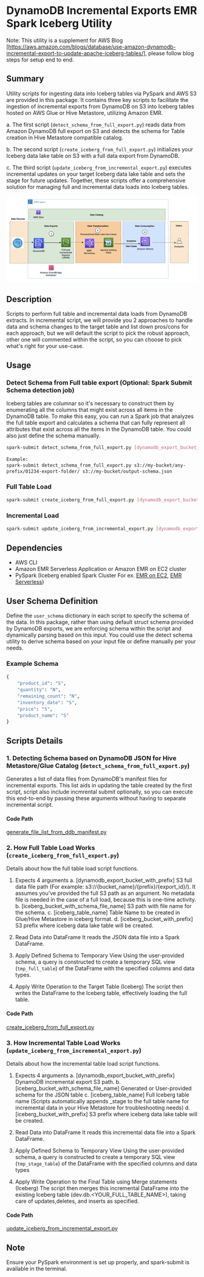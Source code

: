 
# DynamoDB Incremental Exports EMR Spark Iceberg Utility

Note: This utility is a supplement for AWS Blog [https://aws.amazon.com/blogs/database/use-amazon-dynamodb-incremental-export-to-update-apache-iceberg-tables/], please follow blog steps for setup end to end.


## Summary

Utility scripts for ingesting data into Iceberg tables via PySpark and AWS S3 are provided in this package. It contains three key scripts to facilitate the ingestion of incremental exports from DynamoDB on S3 into Iceberg tables hosted on AWS Glue or Hive Metastore, utilizing Amazon EMR.

a. The first script (`detect_schema_from_full_export.py`) reads data from Amazon DynamoDB full export on S3 and detects the schema for Table creation in Hive Metastore compatible catalog.

b. The second script (`create_iceberg_from_full_export.py`) initializes your Iceberg data lake table on S3 with a full data export from DynamoDB.

c. The third script (`update_iceberg_from_incremental_export.py`) executes incremental updates on your target Iceberg data lake table and sets the stage for future updates.
Together, these scripts offer a comprehensive solution for managing full and incremental data loads into Iceberg tables.

<img src="img/Screenshot 2023-10-11 at 7.03.28 AM.png" width="600">

## Description
Scripts to perform full table and incremental data loads from DynamoDB extracts. In incremental script, we will provide you 2 approaches to handle data and schema changes to the target table and list down pros/cons for each approach, but we will default the script to pick the robust approach, other one will commented within the script, so you can choose to pick what's right for your use-case.

## Usage

### Detect Schema from Full table export (Optional: Spark Submit Schema detection job)

Iceberg tables are columnar so it's necessary to construct them by enumerating all the columns that might exist across all items in the DynamoDB table. To make this easy, you can run a Spark job that analyzes the full table export and calculates a schema that can fully represent all attributes that exist across all the items in the DynamoDB table. You could also just define the schema manually.

```bash
spark-submit detect_schema_from_full_export.py [dynamodb_export_bucket_with_prefix] [iceberg_bucket_with_schema_file_name]
```

```
Example:
spark-submit detect_schema_from_full_export.py s3://my-bucket/any-prefix/01234-export-folder/ s3://my-bucket/output-schema.json
```

### Full Table Load
```bash
spark-submit create_iceberg_from_full_export.py [dynamodb_export_bucket_with_prefix] [iceberg_bucket_with_schema_file_name] [iceberg_table_name] [iceberg_bucket_with_prefix]
```

### Incremental Load
```bash
spark-submit update_iceberg_from_incremental_export.py [dynamodb_export_bucket_with_prefix] [iceberg_bucket_with_schema_file_name] [iceberg_table_name] [iceberg_bucket_with_prefix]
```

## Dependencies
* AWS CLI
* Amazon EMR Serverless Application or Amazon EMR on EC2 cluster
* PySpark (Iceberg enabled Spark Cluster For ex. [EMR on EC2](https://docs.aws.amazon.com/emr/latest/ReleaseGuide/emr-iceberg-use-spark-cluster.html), [EMR Serverless](https://docs.aws.amazon.com/emr/latest/EMR-Serverless-UserGuide/using-iceberg.html))

## User Schema Definition
Define the `user_schema` dictionary in each script to specify the schema of the data.
In this package, rather than using default struct schema provided by DynamoDB exports, we are enforcing schema within the script and dynamically parsing based on this input. You could use the detect schema utility to derive schema based on your input file or define manually per your needs.

### Example Schema
```python
{
    "product_id": "S",
    "quantity": "N",
    "remaining_count": "N",
    "inventory_date": "S",
    "price": "S",
    "product_name": "S"
}
```

## Scripts Details

### 1. Detecting Schema based on DynamoDB JSON for Hive Metastore/Glue Catalog (`detect_schema_from_full_export.py`)
Generates a list of data files from DynamoDB's manifest files for incremental exports. This list aids in updating the table created by the first script, script also include incmrental submit optionally, so you can execute this end-to-end by passing these arguments without having to separate incremental script.

#### Code Path

[generate_file_list_from_ddb_manifest.py](https://github.com/aws-samples/aws-emr-utilities/blob/main/utilities/dynamodb-incremental-exports-emr-iceberg-utility/code/detect_schema_from_full_export.py)


### 2. How Full Table Load Works (`create_iceberg_from_full_export.py`)
Details about how the full table load script functions.

1. Expects 4 arguments
    a. [dynamodb_export_bucket_with_prefix] S3 full data file path (For example: s3://{bucket_name}/{prefix}/{export_id}/). 
    It assumes you've provided the full S3 path as an argument. No metadata file is needed in the case of a full load, because this is one-time activity.
    b. [iceberg_bucket_with_schema_file_name] S3 path with file name for the schema.
    c. [iceberg_table_name] Table Name to be created in Glue/Hive Metastore in iceberg format.
    d. [iceberg_bucket_with_prefix] S3 prefix where iceberg data lake table will be created.
     
3. Read Data into DataFrame
    It reads the JSON data file into a Spark DataFrame.

4. Apply Defined Schema to Temporary View
    Using the user-provided schema, a query is constructed to create a temporary SQL view (`tmp_full_table`) of the DataFrame with the specified        columns and data types.

5. Apply Write Operation to the Target Table (Iceberg)
    The script then writes the DataFrame to the Iceberg table, effectively loading the full table.


#### Code Path

[create_iceberg_from_full_export.py](https://github.com/aws-samples/aws-emr-utilities/blob/main/utilities/dynamodb-incremental-exports-emr-iceberg-utility/code/create_iceberg_from_full_export.py)


### 3. How Incremental Table Load Works (`update_iceberg_from_incremental_export.py`)
Details about how the incremental table load script functions.

1. Expects 4 arguments
    a.  [dynamodb_export_bucket_with_prefix] DynamoDB incremental export S3 path.
    b.  [iceberg_bucket_with_schema_file_name] Generated or User-provided schema for the JSON table
    c.  [iceberg_table_name] Full Iceberg table name (Scripts automatically appends _stage to the full table name for incremental data in your Hive Metastore for troubleshooting needs)
    d.  [iceberg_bucket_with_prefix] S3 prefix where iceberg data lake table will be created.

2. Read Data into DataFrame
    It reads this incremental data file into a Spark DataFrame.

3. Apply Defined Schema to Temporary View
   Using the user-provided schema, a query is constructed to create a temporary SQL view (`tmp_stage_table`) of the DataFrame with the specified       columns and data types

4. Apply Write Operation to the Final Table using Merge statements (Iceberg)
    The script then merges this incremental DataFrame into the existing Iceberg table (dev.db.<YOUR_FULL_TABLE_NAME>), taking care of updates,deletes, and inserts as specified.


#### Code Path

[update_iceberg_from_incremental_export.py](https://github.com/aws-samples/aws-emr-utilities/blob/main/utilities/dynamodb-incremental-exports-emr-iceberg-utility/code/update_iceberg_from_incremental_export.py)


## Note
Ensure your PySpark environment is set up properly, and spark-submit is available in the terminal.
